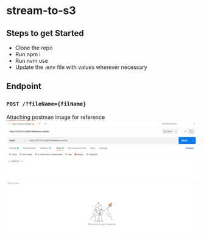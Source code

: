 # stream-to-s3

## Steps to get Started
- Clone the repo
- Run npm i
- Run nvm use
- Update the .env file with values wherever necessary

## Endpoint

### `POST /?fileName={filName}`
Attaching postman image for reference
![alt text](https://github.com/vinayakmahindrakar/stream-to-s3/blob/master/image.jpg)